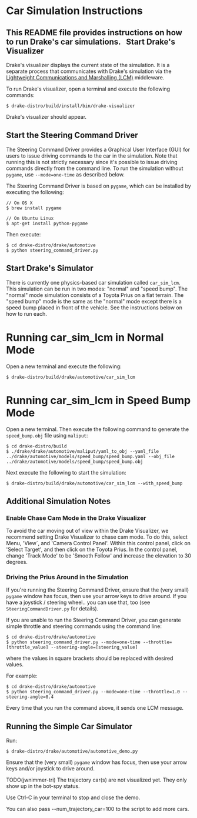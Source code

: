 Car Simulation Instructions
===========================

This README file provides instructions on how to run Drake's car simulations.
 
Start Drake's Visualizer
------------------------

Drake's visualizer displays the current state of the simulation. It is a
separate process that communicates with Drake's simulation via the
[Lightweight Communications and Marshalling (LCM)](https://lcm-proj.github.io/)
middleware.

To run Drake's visualizer, open a terminal and execute the following commands:

```
$ drake-distro/build/install/bin/drake-visualizer
```

Drake's visualizer should appear.

Start the Steering Command Driver
---------------------------------

The Steering Command Driver provides a Graphical User Interface (GUI) for users
to issue driving commands to the car in the simulation. Note that running this
is not strictly necessary since it's possible to issue driving commands directly
from the command line. To run the simulation without `pygame`, use `--mode=one-time`
as described below.

The Steering Command Driver is based on `pygame`, which can be installed by
executing the following:

```
// On OS X
$ brew install pygame

// On Ubuntu Linux
$ apt-get install python-pygame
```

Then execute:

```
$ cd drake-distro/drake/automotive
$ python steering_command_driver.py
```

Start Drake's Simulator
-----------------------

There is currently one physics-based car simulation called `car_sim_lcm`. This
simulation can be run in two modes: "normal" and "speed bump". The "normal" mode
simulation consists of a Toyota Prius on a flat terrain. The "speed bump" mode
is the same as the "normal" mode except there is a speed bump placed in front of
the vehicle. See the instructions below on how to run each.

Running car_sim_lcm in Normal Mode
==================================

Open a new terminal and execute the following:

```
$ drake-distro/build/drake/automotive/car_sim_lcm
```

Running car_sim_lcm in Speed Bump Mode
======================================

Open a new terminal. Then execute the following command to generate the
`speed_bump.obj` file using `maliput`:

```
$ cd drake-distro/build
$ ./drake/drake/automotive/maliput/yaml_to_obj --yaml_file ../drake/automotive/models/speed_bump/speed_bump.yaml --obj_file ../drake/automotive/models/speed_bump/speed_bump.obj
```

Next execute the following to start the simulation:

```
$ drake-distro/build/drake/automotive/car_sim_lcm --with_speed_bump
```

Additional Simulation Notes
---------------------------

### Enable Chase Cam Mode in the Drake Visualizer

To avoid the car moving out of view within the Drake Visualizer, we recommend
setting Drake Visualizer to chase cam mode.  To do this, select Menu, 'View`,
and 'Camera Control Panel'. Within this control panel, click on 'Select Target',
and then click on the Toyota Prius.  In the control panel, change 'Track Mode'
to be 'Smooth Follow' and increase the elevation to 30 degrees.

### Driving the Prius Around in the Simulation

If you're running the Steering Command Driver, ensure that the (very small)
`pygame` window has focus, then use your arrow keys to drive around. If you have
a joystick / steering wheel.. you can use that, too (see
`SteeringCommandDriver.py` for details).

If you are unable to run the Steering Command Driver, you can generate simple
throttle and steering commands using the command line:

```
$ cd drake-distro/drake/automotive
$ python steering_command_driver.py --mode=one-time --throttle=[throttle_value] --steering-angle=[steering_value]
```
where the values in square brackets should be replaced with desired values.

For example:

```
$ cd drake-distro/drake/automotive
$ python steering_command_driver.py --mode=one-time --throttle=1.0 --steering-angle=0.4
```

Every time that you run the command above, it sends one LCM message.

Running the Simple Car Simulator
--------------------------------

Run:
```
$ drake-distro/drake/automotive/automotive_demo.py
```

Ensure that the (very small) `pygame` window has focus, then use your
arrow keys and/or joystick to drive around.

TODO(jwnimmer-tri) The trajectory car(s) are not visualized yet.  They only
show up in the bot-spy status.

Use Ctrl-C in your terminal to stop and close the demo.

You can also pass --num_trajectory_car=100 to the script to add more cars.
